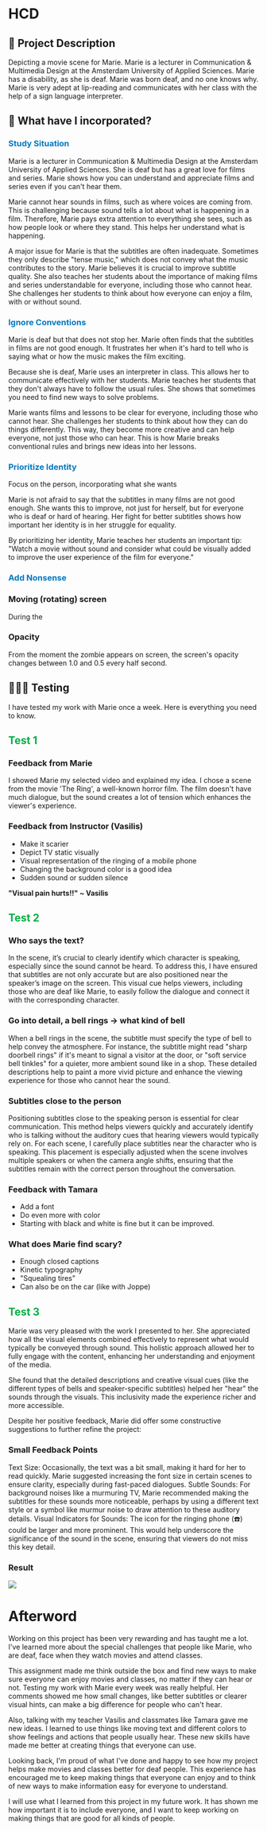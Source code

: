 # HCD

## 📝 Project Description

Depicting a movie scene for Marie. Marie is a lecturer in Communication & Multimedia Design at the Amsterdam University of Applied Sciences. Marie has a disability, as she is deaf. Marie was born deaf, and no one knows why. Marie is very adept at lip-reading and communicates with her class with the help of a sign language interpreter.

## 🤔 What have I incorporated?

### <span style="color:#0078bf"> Study Situation </span>

Marie is a lecturer in Communication & Multimedia Design at the Amsterdam University of Applied Sciences. She is deaf but has a great love for films and series. Marie shows how you can understand and appreciate films and series even if you can't hear them.

Marie cannot hear sounds in films, such as where voices are coming from. This is challenging because sound tells a lot about what is happening in a film. Therefore, Marie pays extra attention to everything she sees, such as how people look or where they stand. This helps her understand what is happening.

A major issue for Marie is that the subtitles are often inadequate. Sometimes they only describe "tense music," which does not convey what the music contributes to the story. Marie believes it is crucial to improve subtitle quality. She also teaches her students about the importance of making films and series understandable for everyone, including those who cannot hear. She challenges her students to think about how everyone can enjoy a film, with or without sound.

### <span style="color:#0078bf"> Ignore Conventions </span>

Marie is deaf but that does not stop her. Marie often finds that the subtitles in films are not good enough. It frustrates her when it's hard to tell who is saying what or how the music makes the film exciting.

Because she is deaf, Marie uses an interpreter in class. This allows her to communicate effectively with her students. Marie teaches her students that they don't always have to follow the usual rules. She shows that sometimes you need to find new ways to solve problems.

Marie wants films and lessons to be clear for everyone, including those who cannot hear. She challenges her students to think about how they can do things differently. This way, they become more creative and can help everyone, not just those who can hear. This is how Marie breaks conventional rules and brings new ideas into her lessons.

### <span style="color:#0078bf"> Prioritize Identity </span>

Focus on the person, incorporating what she wants

Marie is not afraid to say that the subtitles in many films are not good enough. She wants this to improve, not just for herself, but for everyone who is deaf or hard of hearing. Her fight for better subtitles shows how important her identity is in her struggle for equality.

By prioritizing her identity, Marie teaches her students an important tip: "Watch a movie without sound and consider what could be visually added to improve the user experience of the film for everyone."

### <span style="color:#0078bf"> Add Nonsense </span>

### Moving (rotating) screen

During the

### Opacity

From the moment the zombie appears on screen, the screen's opacity changes between 1.0 and 0.5 every half second.

## 🧑🏼‍💻 Testing

I have tested my work with Marie once a week. Here is everything you need to know.

## <span style="color:#00AF43"> Test 1 </span>

### Feedback from Marie

I showed Marie my selected video and explained my idea. I chose a scene from the movie 'The Ring', a well-known horror film. The film doesn't have much dialogue, but the sound creates a lot of tension which enhances the viewer's experience.

### Feedback from Instructor (Vasilis)

- Make it scarier
- Depict TV static visually
- Visual representation of the ringing of a mobile phone
- Changing the background color is a good idea
- Sudden sound or sudden silence

<b>"Visual pain hurts!!" ~ Vasilis </b>

## <span style="color:#00AF43"> Test 2 </span>

### Who says the text?

In the scene, it’s crucial to clearly identify which character is speaking, especially since the sound cannot be heard. To address this, I have ensured that subtitles are not only accurate but are also positioned near the speaker’s image on the screen. This visual cue helps viewers, including those who are deaf like Marie, to easily follow the dialogue and connect it with the corresponding character.

### Go into detail, a bell rings -> what kind of bell

When a bell rings in the scene, the subtitle must specify the type of bell to help convey the atmosphere. For instance, the subtitle might read "sharp doorbell rings" if it's meant to signal a visitor at the door, or "soft service bell tinkles" for a quieter, more ambient sound like in a shop. These detailed descriptions help to paint a more vivid picture and enhance the viewing experience for those who cannot hear the sound.

### Subtitles close to the person

Positioning subtitles close to the speaking person is essential for clear communication. This method helps viewers quickly and accurately identify who is talking without the auditory cues that hearing viewers would typically rely on. For each scene, I carefully place subtitles near the character who is speaking. This placement is especially adjusted when the scene involves multiple speakers or when the camera angle shifts, ensuring that the subtitles remain with the correct person throughout the conversation.

### Feedback with Tamara

- Add a font
- Do even more with color
- Starting with black and white is fine but it can be improved.

### What does Marie find scary?

- Enough closed captions
- Kinetic typography
- "Squealing tires"
- Can also be on the car (like with Joppe)

## <span style="color:#00AF43"> Test 3 </span>

Marie was very pleased with the work I presented to her. She appreciated how all the visual elements combined effectively to represent what would typically be conveyed through sound. This holistic approach allowed her to fully engage with the content, enhancing her understanding and enjoyment of the media.

She found that the detailed descriptions and creative visual cues (like the different types of bells and speaker-specific subtitles) helped her "hear" the sounds through the visuals. This inclusivity made the experience richer and more accessible.

Despite her positive feedback, Marie did offer some constructive suggestions to further refine the project:

### Small Feedback Points

Text Size: Occasionally, the text was a bit small, making it hard for her to read quickly. Marie suggested increasing the font size in certain scenes to ensure clarity, especially during fast-paced dialogues.
Subtle Sounds: For background noises like a murmuring TV, Marie recommended making the subtitles for these sounds more noticeable, perhaps by using a different text style or a symbol like murmur noise to draw attention to these auditory details.
Visual Indicators for Sounds: The icon for the ringing phone (☎️) could be larger and more prominent. This would help underscore the significance of the sound in the scene, ensuring that viewers do not miss this key detail.

### Result

<img src='./video/info.png'> 

# Afterword

Working on this project has been very rewarding and has taught me a lot. I've learned more about the special challenges that people like Marie, who are deaf, face when they watch movies and attend classes.

This assignment made me think outside the box and find new ways to make sure everyone can enjoy movies and classes, no matter if they can hear or not. Testing my work with Marie every week was really helpful. Her comments showed me how small changes, like better subtitles or clearer visual hints, can make a big difference for people who can't hear.

Also, talking with my teacher Vasilis and classmates like Tamara gave me new ideas. I learned to use things like moving text and different colors to show feelings and actions that people usually hear. These new skills have made me better at creating things that everyone can use.

Looking back, I'm proud of what I've done and happy to see how my project helps make movies and classes better for deaf people. This experience has encouraged me to keep making things that everyone can enjoy and to think of new ways to make information easy for everyone to understand.

I will use what I learned from this project in my future work. It has shown me how important it is to include everyone, and I want to keep working on making things that are good for all kinds of people.
